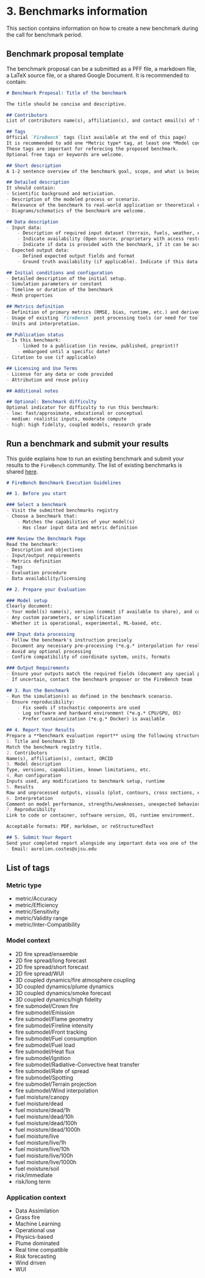 # 3. Benchmarks information

This section contains information on how to create a new benchmark during the call for benchmark period.


## Benchmark proposal template

The benchmark proposal can be a submitted as a PFF file, a markdown file, a LaTeX source file, or a shared Google Document.
It is recommended to contain:

```markdown
# Benchmark Proposal: Title of the benchmark

The title should be concise and descriptive.

## Contributors
List of contributors name(s), affiliation(s), and contact email(s) of the proposer(s). Optionally ORCID, GitHub handle, or project link

## Tags
Official `FireBench` tags (list available at the end of this page)
It is recommended to add one *Metric type* tag, at least one *Model context* tag, and at least one *Application context* tag. 
These tags are important for referecing the proposed benchmark.
Optional free tags or keywords are welcome.

## Short description
A 1-2 sentence overview of the benchmark goal, scope, and what is being tested.

## Detailed description
It should contain:
- Scientific background and motiviation.
- Description of the modeled process or scenario.
- Relevance of the benchmark to real-world application or theoretical exploration.
- Diagrams/schematics of the benchmark are welcome.

## Data description
- Input data:
    - Description of required input dataset (terrain, fuels, weather, etc.).
    - Indicate availability (Open source, proprietary with access restriction, not yet available). Open source is prefered. 
    - Indicate if data is provided with the benchmark, if it can be access upon request for running the benchmark (under which conditions), and and if the data can be integrated within `FireBench` directly.
- Expected output data:
    - Defined expected output fields and format
    - Ground truth availability (if applicable). Indicate if this data is provided with the benchmark or available upon request (under which conditions), and and if the data can be integrated within `FireBench` directly.

## Initial conditions and configuration
- Detailed description of the initial setup.
- Simulation parameters or constant
- Timeline or duration of the benchmark
- Mesh properties

## Metrics definition
- Definition of primary metrics (RMSE, bias, runtime, etc.) and derived metrics (burned area agreement, time to ignition, statistical comparison of plumes, etc.)
- Usage of existing `FireBench` post processing tools (or need for tools)
- Units and interpretation.

## Publication status
- Is this benchmark:
    - linked to a publication (in review, published, preprint)?
    - embargoed until a specific date?
- Citation to use (if applicable)

## Licensing and Use Terms
- License for any data or code provided
- Attribution and reuse policy

## Additional notes

## Optional: Benchmark difficulty
Optional indicator for difficulty to run this benchmark:
- low: fast/approximate, educational or conceptual
- medium: realistic inputs, moderate compute
- high: high fidelity, coupled models, research grade
```

## Run a benchmark and submit your results
This guide explains how to run an existing benchmark and submit your results to the `FireBench` community. The list of existing benchmarks is shared [here](https://docs.google.com/spreadsheets/d/1Ee2G6FgD-c-5fu-oPcsI3ApyQnPQvxZJwKqVOYqtj28/edit?usp=sharing).

```markdown
# FireBench Benchmark Execution Guidelines

## 1. Before you start

### Select a benchmark
- Visit the submitted benchmarks registry
- Choose a benchmark that:
    - Matches the capabilities of your model(s)
    - Has clear input data and metric definition

### Review the Benchmark Page
Read the benchmark:
- Description and objectives
- Input/output requirements
- Metrics definition
- Tags
- Evaluation procedure
- Data availability/licensing

## 2. Prepare your Evaluation

### Model setup
Clearly document:
- Your model(s) name(s), version (commit if available to share), and configuration
- Any custom parameters, or simplification
- Whether it is operational, experimental, ML-based, etc.

### Input data processing
- Follow the benchmark's instruction precisely
- Document any necessary pre-processing (*e.g.* interpolation for resolution adjustment)
- Avoid any optional processing
- Confirm compatibility of coordinate system, units, formats

### Output Requirements
- Ensure your outputs match the required fields (document any special processing needed to obtain the requested outputs).
- If uncertain, contact the benchmark proposer or the FireBench team

## 3. Run the Benchmark
- Run the simulation(s) as defined in the benchmark scenario.
- Ensure reproducibility:
    - Fix seeds if stochastic components are used
    - Log software and hardward environment (*e.g.* CPU/GPU, OS)
    - Prefer containerization (*e.g.* Docker) is available

## 4. Report Your Results
Prepare a **benchmark evaluation report** using the following structure
1. Title and benchmark ID
Match the benchmark registry title.
2. Contributors
Name(s), affiliation(s), contact, ORCID
3. Model description
Type, versions, capabilities, known limitations, etc.
4. Run configuration
Inputs used, any modifications to benchmark setup, runtime
5. Results
Raw and unprocessed outputs, visuals (plot, contours, cross sections, etc.), and computed metrics (according to the benchmark definition).
6. Interpretation
Comment on model performance, strengths/weaknesses, unexpected behavior
7. Reproducibility
Link to code or container, software version, OS, runtime environment.

Acceptable formats: PDF, markdown, or reStructuredText

## 5. Submit Your Report
Send your completed report alongside any important data voa one of the following:
- Email: aurelien.costes@sjsu.edu
```

## List of tags

### Metric type
- metric/Accuracy
- metric/Efficiency
- metric/Sensitivity
- metric/Validity range
- metric/Inter-Compatibility

### Model context
- 2D fire spread/ensemble
- 2D fire spread/long forecast
- 2D fire spread/short forecast
- 2D fire spread/WUI
- 3D coupled dynamics/fire atmosphere coupling
- 3D coupled dynamics/plume dynamics
- 3D coupled dynamics/smoke forecast
- 3D coupled dynamics/high fidelity
- fire submodel/Crown fire
- fire submodel/Emission
- fire submodel/Flame geometry
- fire submodel/Fireline intensity
- fire submodel/Front tracking
- fire submodel/Fuel consumption
- fire submodel/Fuel load
- fire submodel/Heat flux
- fire submodel/Ignition
- fire submodel/Radiative-Convective heat transfer
- fire submodel/Rate of spread
- fire submodel/Spotting
- fire submodel/Terrain projection
- fire submodel/Wind interpolation
- fuel moisture/canopy
- fuel moisture/dead
- fuel moisture/dead/1h
- fuel moisture/dead/10h
- fuel moisture/dead/100h
- fuel moisture/dead/1000h
- fuel moisture/live
- fuel moisture/live/1h
- fuel moisture/live/10h
- fuel moisture/live/100h
- fuel moisture/live/1000h
- fuel moisture/soil
- risk/immediate
- risk/long term

### Application context
- Data Assimilation
- Grass fire
- Machine Learning
- Operational use
- Physics-based
- Plume dominated
- Real time compatible
- Risk forecasting
- Wind driven
- WUI